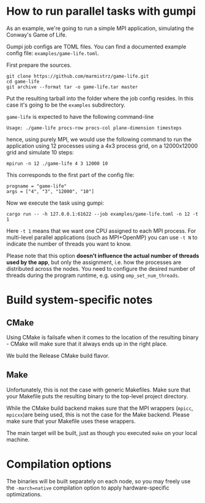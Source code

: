 # How to run parallel tasks with gumpi
As an example, we're going to run a simple MPI application,
simulating the Conway's Game of Life.

Gumpi job configs are TOML files.
You can find a documented example config file: `examples/game-life.toml`.

First prepare the sources.

```
git clone https://github.com/marmistrz/game-life.git
cd game-life
git archive --format tar -o game-life.tar master
```

Put the resulting tarball into the folder where the job config
resides. In this case it's going to be the `examples` subdirectory.

`game-life` is expected to have the following command-line

```
Usage: ./game-life procs-row procs-col plane-dimension timesteps
```

hence, using purely MPI, we would use the following command to run the application using 12 processes using a 4x3 process grid, on a 12000x12000 grid and simulate 10 steps:

```
mpirun -n 12 ./game-life 4 3 12000 10
```

This corresponds to the first part of the config file:
```
progname = "game-life"
args = ["4", "3", "12000", "10"]
```

Now we execute the task using gumpi:
```
cargo run -- -h 127.0.0.1:61622 --job examples/game-life.toml -n 12 -t 1
```
Here `-t 1` means that we want one CPU assigned to each MPI process. For multi-level
parallel applications (such as MPI+OpenMP) you can use `-t N` to indicate
the number of threads you want to know.

Please note that this option **doesn't influence the actual number of
threads used by the app**, but only the assignment, i.e. how the processes are
distributed across the nodes. You need to
configure the desired number of threads during the program runtime, e.g. using
`omp_set_num_threads`.
# Build system-specific notes
## CMake
Using CMake is failsafe when it comes to the location of the resulting binary -
CMake will make sure that it always ends up in the right place.

We build the Release CMake build flavor.

## Make
Unfortunately, this is not the case with generic Makefiles.
Make sure that your Makefile puts the resulting binary to the top-level project directory.

While the CMake build backend makes sure that the MPI wrappers (`mpicc`, `mpicxx`)are being used,
this is not the case for the Make backend. Please make sure that your Makefile uses these wrappers.

The main target will be built, just as though you executed `make` on your local machine.

# Compilation options

The binaries will be built separately on each node, so you may freely use the
`-march=native` compilation option to apply hardware-specific optimizations.

